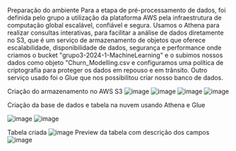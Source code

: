 Preparação do ambiente
Para a etapa de pré-processamento de dados, foi definida pelo grupo a utilização da plataforma AWS pela  infraestrutura de computação global escalável, confiável e segura. Usamos o Athena para realizar consultas interativas, para facilitar a análise de dados diretamente no S3, que é um serviço de armazenamento de objetos que oferece escalabilidade, disponibilidade de dados, segurança e performance onde  criamos o bucket "grupo3-2024-1-MachineLearning" e o subimos nossos dados como objeto "Churn_Modelling.csv e configuramos uma política de criptografia para proteger os dados em repouso e em trânsito. Outro serviço usado foi o Glue que nos possibilitou criar nosso banco de dados.

Criação do armazenamento no AWS S3
![image](https://github.com/Tecnologia-em-Banco-de-Dados-PUC-Minas/eixo5_grupo3_20241/assets/69175639/1e492f78-0d65-417d-b629-1438bcc2a089)
![image](https://github.com/Tecnologia-em-Banco-de-Dados-PUC-Minas/eixo5_grupo3_20241/assets/69175639/13510c83-de42-4070-97c2-272b9a004408)
![image](https://github.com/Tecnologia-em-Banco-de-Dados-PUC-Minas/eixo5_grupo3_20241/assets/69175639/8e09123c-53a6-4a42-ac7d-e9a18820ea87)
![image](https://github.com/Tecnologia-em-Banco-de-Dados-PUC-Minas/eixo5_grupo3_20241/assets/69175639/640f35de-7e7f-49f6-b4b4-8d756e19eaff)

Criação da base de dados e tabela na nuvem usando Athena e Glue

![image](https://github.com/Tecnologia-em-Banco-de-Dados-PUC-Minas/eixo5_grupo3_20241/assets/69175639/be72b3a6-b364-4a51-bf18-4cfc87aa3ab4)
![image](https://github.com/Tecnologia-em-Banco-de-Dados-PUC-Minas/eixo5_grupo3_20241/assets/69175639/e42a5ec2-96ca-482a-a555-a3aed6960603)

Tabela criada
![image](https://github.com/Tecnologia-em-Banco-de-Dados-PUC-Minas/eixo5_grupo3_20241/assets/69175639/ef2a69e0-bb5e-4315-99a1-83e0a7c26387)
Preview da tabela com descrição dos campos
![image](https://github.com/Tecnologia-em-Banco-de-Dados-PUC-Minas/eixo5_grupo3_20241/assets/69175639/ec0d72b1-c4cc-49d1-b8b6-cef916d9f847)





